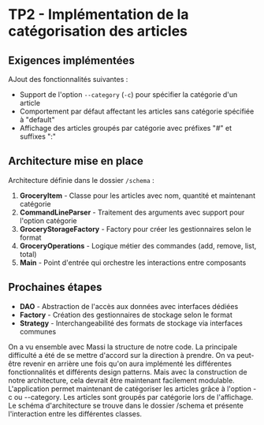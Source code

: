 # TP2 - Implémentation de la catégorisation des articles

## Exigences implémentées

AJout des fonctionnalités suivantes :
- Support de l'option `--category` (`-c`) pour spécifier la catégorie d'un article
- Comportement par défaut affectant les articles sans catégorie spécifiée à "default"
- Affichage des articles groupés par catégorie avec préfixes "#" et suffixes ":"

## Architecture mise en place

 Architecture définie dans le dossier `/schema` :

1. **GroceryItem** - Classe pour les articles avec nom, quantité et maintenant catégorie
2. **CommandLineParser** - Traitement des arguments avec support pour l'option catégorie
3. **GroceryStorageFactory** - Factory pour créer les gestionnaires selon le format
4. **GroceryOperations** - Logique métier des commandes (add, remove, list, total)
5. **Main** - Point d'entrée qui orchestre les interactions entre composants

## Prochaines étapes

- **DAO** - Abstraction de l'accès aux données avec interfaces dédiées
- **Factory** - Création des gestionnaires de stockage selon le format
- **Strategy** - Interchangeabilité des formats de stockage via interfaces communes

On a vu ensemble avec Massi la structure de notre code.
La principale difficulté a été de se mettre d'accord sur la direction à prendre.
On va peut-être revenir en arrière une fois qu'on aura implémenté les différentes fonctionnalités et différents design patterns. 
Mais avec la construction de notre architecture, cela devrait être maintenant facilement modulable.
L'application permet maintenant de catégoriser les articles grâce à l'option -c ou --category.
Les articles sont groupés par catégorie lors de l'affichage.
Le schéma d'architecture se trouve dans le dossier /schema et présente l'interaction entre les différentes classes.